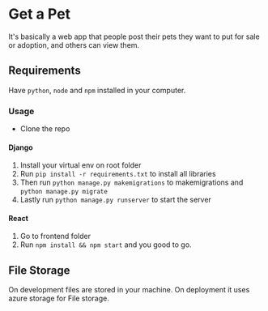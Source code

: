 # Get a Pet

It's basically a web app that people post their pets they want to put for sale or adoption, and others can view them.

## Requirements

Have `python`, `node` and `npm` installed in your computer.

### Usage

 - Clone the repo

 #### Django

  1. Install your virtual env on root folder
  2. Run `pip install -r requirements.txt` to install all libraries
  3. Then run `python manage.py makemigrations` to makemigrations and `python manage.py migrate` 
  4. Lastly run `python manage.py runserver` to start the server

 #### React

  1. Go to frontend folder
  2. Run `npm install && npm start` and you good to go.
 

## File Storage

On development files are stored in your machine.
On deployment it uses azure storage for File storage.

